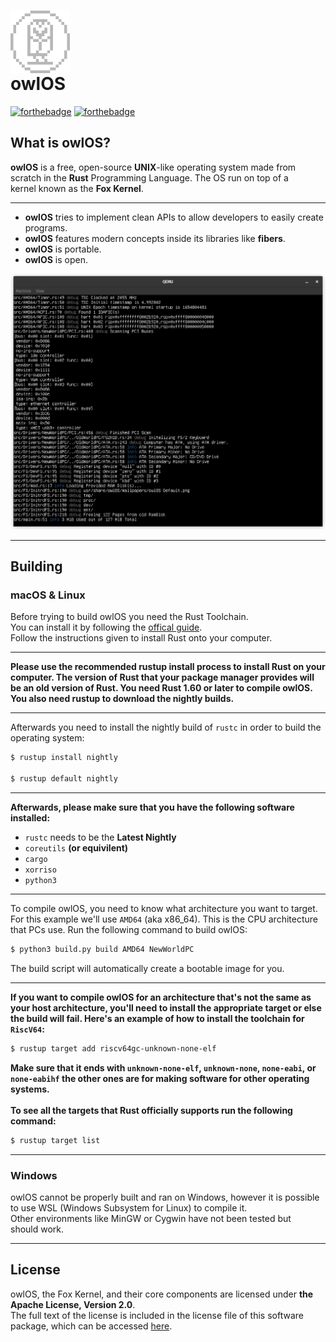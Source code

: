 # <img align="center" height="100" src="Docs/owlOS Light.png"><br>owlOS

[![forthebadge](https://forthebadge.com/images/badges/made-with-rust.svg)](https://forthebadge.com)
[![forthebadge](https://forthebadge.com/images/badges/open-source.svg)](https://forthebadge.com)

## What is owlOS?

**owlOS** is a free, open-source **UNIX**-like operating system made from<br>
scratch in the **Rust** Programming Language. The OS run on top of a<br>
kernel known as the **Fox Kernel**.

---
- **owlOS** tries to implement clean APIs to allow developers to easily create programs.
- **owlOS** features modern concepts inside its libraries like **fibers**.
- **owlOS** is portable.
- **owlOS** is open.

<img src="Docs/Screenshot_June_9_22.png" alt="Screenshot of Fox Kernel booting" width="640">

---
## Building

### macOS & Linux

Before trying to build owlOS you need the Rust Toolchain.<br>
You can install it by following the  [offical guide](https://www.rust-lang.org/tools/install). <br>
Follow the instructions given to install Rust onto your computer.<br>

---

**Please use the recommended rustup install process to install Rust 
on your computer. The version of Rust that your package manager
provides will be an old version of Rust. You need Rust 1.60 or
later to compile owlOS. You also need rustup to download the nightly
builds.**

---

Afterwards you need to install the nightly build of `rustc` in order to
build the operating system:
```sh
$ rustup install nightly

$ rustup default nightly
```
---
**Afterwards, please make sure that you have the following software installed:**

- `rustc` needs to be the **Latest Nightly**
- `coreutils` **(or equivilent)**
- `cargo`
- `xorriso`
- `python3`

---
To compile owlOS, you need to know what architecture you want to
target. For this example we'll use `AMD64` (aka x86_64). This is the CPU
architecture that PCs use. Run the following command to build owlOS:
```sh
$ python3 build.py build AMD64 NewWorldPC
```
The build script will automatically create a bootable image for you.

---
**If you want to compile owlOS for an architecture that's not the same
as your host architecture, you'll need to install the appropriate
target or else the build will fail. Here's an example of how to install the toolchain for `RiscV64`:**
```sh
$ rustup target add riscv64gc-unknown-none-elf
```
**Make sure that it ends with
`unknown-none-elf`, `unknown-none`, `none-eabi`, or `none-eabihf`
the other ones are for making software for other operating systems.**
<br><br>
**To see all the targets that Rust officially supports run the following
command:**
```sh
$ rustup target list
```

---
### Windows

owlOS cannot be properly built and ran on Windows, however it is
possible to use WSL (Windows Subsystem for Linux) to compile it.<br>
Other environments like MinGW or Cygwin have not been tested but<br>
should work.

---
## License

owlOS, the Fox Kernel, and their core components are licensed under **the Apache License, Version 2.0**.<br>
The full text of the license is included in the license file of this software package, which can be accessed [here](COPYING).
